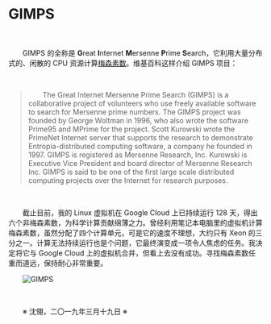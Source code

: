 # GIMPS

&emsp;&emsp;

&emsp;&emsp;GIMPS 的全称是 **G**reat **I**nternet **M**ersenne **P**rime **S**earch，它利用大量分布式的、闲散的 CPU 资源计算[梅森素数](https://en.wikipedia.org/wiki/Mersenne_prime)。维基百科这样介绍 GIMPS 项目：

&emsp;&emsp;

>&emsp;&emsp;The Great Internet Mersenne Prime Search (GIMPS) is a collaborative project of volunteers who use freely available software to search for Mersenne prime numbers. The GIMPS project was founded by George Woltman in 1996, who also wrote the software Prime95 and MPrime for the project. Scott Kurowski wrote the PrimeNet Internet server that supports the research to demonstrate Entropia-distributed computing software, a company he founded in 1997. GIMPS is registered as Mersenne Research, Inc. Kurowski is Executive Vice President and board director of Mersenne Research Inc. GIMPS is said to be one of the first large scale distributed computing projects over the Internet for research purposes.

&emsp;&emsp;

&emsp;&emsp;截止目前，我的 Linux 虚拟机在 Google Cloud 上已持续运行 128 天，得出六个非梅森素数，为科学计算贡献绵薄之力。曾经利用笔记本电脑里的虚拟机计算梅森素数，虽然分配了四个计算单元，可是它的速度不理想，大约只有 Xeon 的三分之一。计算无法持续运行也是个问题，它最终演变成一项令人焦虑的任务。我决定将它与 Google Cloud 上的虚拟机合并，但看上去没有成功。寻找梅森素数任重而道远，保持耐心非常重要。

&emsp;&emsp;![GIMPS](https://github.com/voyageplanet/plan42/blob/master/99_file/01_img/20190319-mprime-log.png)

&emsp;&emsp;

&emsp;&emsp;※ 沈翎，二〇一九年三月十九日 ※